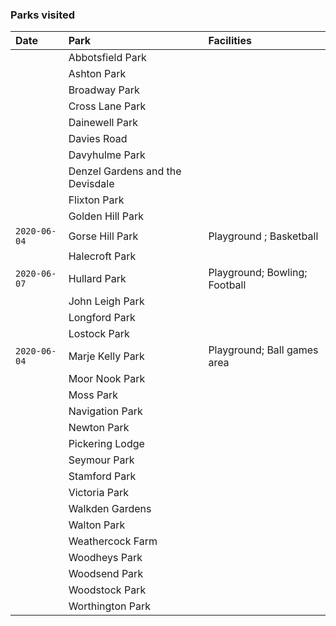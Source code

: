 ### Parks visited

| Date | Park | Facilities |
| :--- | :--- | :--- |
|  | Abbotsfield Park | 
|  | Ashton Park |
|  | Broadway Park |
|  | Cross Lane Park |
|  | Dainewell Park |
|  | Davies Road |
|  | Davyhulme Park |
|  | Denzel Gardens and the Devisdale |
|  | Flixton Park |
|  | Golden Hill Park |
| `2020-06-04` | Gorse Hill Park | Playground ; Basketball |
|  | Halecroft Park |
| `2020-06-07` | Hullard Park | Playground; Bowling; Football |
|  | John Leigh Park |
|  | Longford Park |
|  | Lostock Park |
| `2020-06-04` | Marje Kelly Park | Playground; Ball games area |
|  | Moor Nook Park |
|  | Moss Park |
|  | Navigation Park |
|  | Newton Park |
|  | Pickering Lodge |
|  | Seymour Park |
|  | Stamford Park |
|  | Victoria Park |
|  | Walkden Gardens |
|  | Walton Park |
|  | Weathercock Farm |
|  | Woodheys Park |
|  | Woodsend Park |
|  | Woodstock Park |
|  | Worthington Park |

